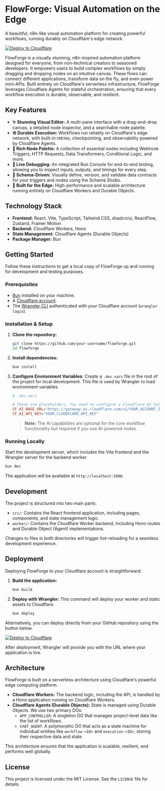# FlowForge: Visual Automation on the Edge

A beautiful, n8n-like visual automation platform for creating powerful workflows, running durably on Cloudflare's edge network.

[![Deploy to Cloudflare](https://deploy.workers.cloudflare.com/button)](https://deploy.workers.cloudflare.com/?url=https://github.com/AshishKumar4/FlowForge)

FlowForge is a visually stunning, n8n-inspired automation platform designed for everyone, from non-technical creators to seasoned developers. It empowers users to build complex workflows by simply dragging and dropping nodes on an intuitive canvas. These flows can connect different applications, transform data on the fly, and even power mini-APIs. Built entirely on Cloudflare's serverless infrastructure, FlowForge leverages Cloudflare Agents for stateful orchestration, ensuring that every workflow execution is durable, observable, and resilient.

## Key Features

*   **✨ Stunning Visual Editor:** A multi-pane interface with a drag-and-drop canvas, a detailed node inspector, and a searchable node palette.
*   **⚙️ Durable Execution:** Workflows run reliably on Cloudflare's edge network, with built-in retries, checkpointing, and observability powered by Cloudflare Agents.
*   **🔌 Rich Node Palette:** A collection of essential nodes including Webhook Triggers, HTTP Requests, Data Transformers, Conditional Logic, and more.
*   **🚀 Live Debugging:** An integrated Run Console for end-to-end testing, allowing you to inspect inputs, outputs, and timings for every step.
*   **📄 Schema-Driven:** Visually define, version, and validate data contracts for your triggers and nodes using the Schema Studio.
*   **💪 Built for the Edge:** High-performance and scalable architecture running entirely on Cloudflare Workers and Durable Objects.

## Technology Stack

*   **Frontend:** React, Vite, TypeScript, Tailwind CSS, shadcn/ui, ReactFlow, Zustand, Framer Motion
*   **Backend:** Cloudflare Workers, Hono
*   **State Management:** Cloudflare Agents (Durable Objects)
*   **Package Manager:** Bun

## Getting Started

Follow these instructions to get a local copy of FlowForge up and running for development and testing purposes.

### Prerequisites

*   [Bun](https://bun.sh/) installed on your machine.
*   A [Cloudflare account](https://dash.cloudflare.com/sign-up).
*   The [Wrangler CLI](https://developers.cloudflare.com/workers/wrangler/install-and-update/) authenticated with your Cloudflare account (`wrangler login`).

### Installation & Setup

1.  **Clone the repository:**
    ```bash
    git clone https://github.com/your-username/flowforge.git
    cd flowforge
    ```

2.  **Install dependencies:**
    ```bash
    bun install
    ```

3.  **Configure Environment Variables:**
    Create a `.dev.vars` file in the root of the project for local development. This file is used by Wrangler to load environment variables.
    ```ini
    # .dev.vars

    # These are placeholders. You need to configure a Cloudflare AI Gateway.
    CF_AI_BASE_URL="https://gateway.ai.cloudflare.com/v1/YOUR_ACCOUNT_ID/YOUR_GATEWAY_ID/openai"
    CF_AI_API_KEY="YOUR_CLOUDFLARE_API_KEY"
    ```
    > **Note:** The AI capabilities are optional for the core workflow functionality but required if you use AI-powered nodes.

### Running Locally

Start the development server, which includes the Vite frontend and the Wrangler server for the backend worker.

```bash
bun dev
```

The application will be available at `http://localhost:3000`.

## Development

The project is structured into two main parts:

*   `src/`: Contains the React frontend application, including pages, components, and state management logic.
*   `worker/`: Contains the Cloudflare Worker backend, including Hono routes and Durable Object (Agent) implementations.

Changes to files in both directories will trigger hot-reloading for a seamless development experience.

## Deployment

Deploying FlowForge to your Cloudflare account is straightforward.

1.  **Build the application:**
    ```bash
    bun build
    ```

2.  **Deploy with Wrangler:**
    This command will deploy your worker and static assets to Cloudflare.
    ```bash
    bun deploy
    ```

Alternatively, you can deploy directly from your GitHub repository using the button below.

[![Deploy to Cloudflare](https://deploy.workers.cloudflare.com/button)](https://deploy.workers.cloudflare.com/?url=https://github.com/AshishKumar4/FlowForge)

After deployment, Wrangler will provide you with the URL where your application is live.

## Architecture

FlowForge is built on a serverless architecture using Cloudflare's powerful edge computing platform.

*   **Cloudflare Workers:** The backend logic, including the API, is handled by a Hono application running on Cloudflare Workers.
*   **Cloudflare Agents (Durable Objects):** State is managed using Durable Objects. We use two primary DOs:
    *   `APP_CONTROLLER`: A singleton DO that manages project-level data like the list of workflows.
    *   `CHAT_AGENT`: A polymorphic DO that acts as a state machine for individual entities like `workflow-<ID>` and `execution-<ID>`, storing their respective data and state.

This architecture ensures that the application is scalable, resilient, and performs well globally.

## License

This project is licensed under the MIT License. See the `LICENSE` file for details.